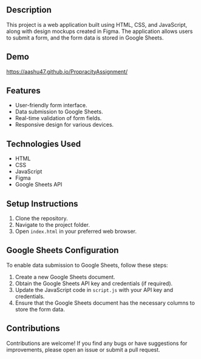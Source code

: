 
## Description

This project is a web application built using HTML, CSS, and JavaScript, along with design mockups created in Figma. The application allows users to submit a form, and the form data is stored in Google Sheets.

## Demo

https://aashu47.github.io/PropracityAssignment/

## Features

- User-friendly form interface.
- Data submission to Google Sheets.
- Real-time validation of form fields.
- Responsive design for various devices.

## Technologies Used

- HTML
- CSS
- JavaScript
- Figma
- Google Sheets API

## Setup Instructions

1. Clone the repository.
2. Navigate to the project folder.
3. Open `index.html` in your preferred web browser.


## Google Sheets Configuration

To enable data submission to Google Sheets, follow these steps:

1. Create a new Google Sheets document.
2. Obtain the Google Sheets API key and credentials (if required).
3. Update the JavaScript code in `script.js` with your API key and credentials.
4. Ensure that the Google Sheets document has the necessary columns to store the form data.

## Contributions

Contributions are welcome! If you find any bugs or have suggestions for improvements, please open an issue or submit a pull request.


